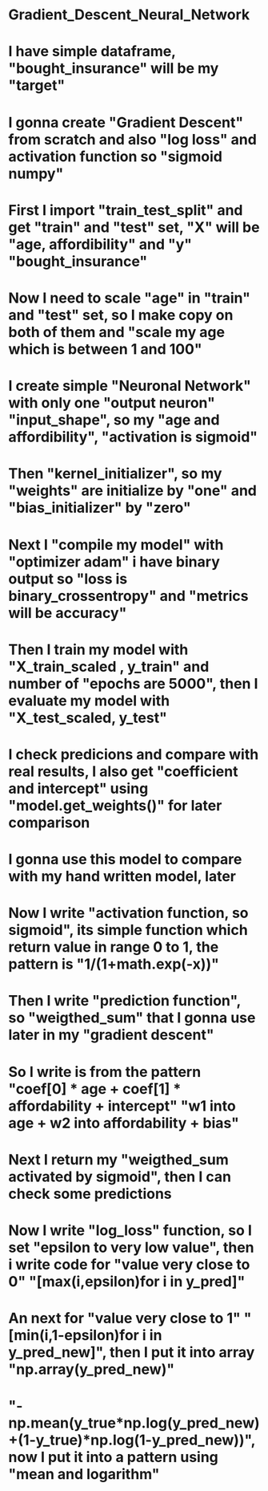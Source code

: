 # Gradient_Descent_Neural_Network
# I have simple dataframe, "bought_insurance" will be my "target" 
# I gonna create "Gradient Descent" from scratch and also "log loss" and activation function so "sigmoid numpy"
# First I import "train_test_split" and get "train" and "test" set, "X" will be "age, affordibility" and "y" "bought_insurance"
# Now I need to scale "age" in "train" and "test" set, so I make copy on both of them and "scale my age which is between 1 and 100"
# I create simple "Neuronal Network" with only one "output neuron" "input_shape", so my "age and affordibility", "activation is sigmoid" 
# Then "kernel_initializer", so my "weights" are initialize by "one" and "bias_initializer" by "zero" 
# Next I "compile my model" with "optimizer adam" i have binary output so "loss is binary_crossentropy" and "metrics will be accuracy"
# Then I train my model with "X_train_scaled , y_train" and number of "epochs are 5000", then I evaluate my model with "X_test_scaled, y_test"
# I check predicions and compare with real results, I also get "coefficient and intercept" using "model.get_weights()" for later comparison
# I gonna use this model to compare with my hand written model, later
# Now I write "activation function, so sigmoid", its simple function which return value in range 0 to 1, the pattern is "1/(1+math.exp(-x))"
# Then I write "prediction function", so "weigthed_sum" that I gonna use later in my "gradient descent" 
# So I write is from the pattern "coef[0] * age + coef[1] * affordability + intercept" "w1 into age + w2 into affordability + bias"
# Next I return my "weigthed_sum activated by sigmoid", then I can check some predictions 
# Now I write "log_loss" function, so I set "epsilon to very low value", then i write code for "value very close to 0" "[max(i,epsilon)for i in y_pred]"
# An next for "value very close to 1" "[min(i,1-epsilon)for i in y_pred_new]", then I put it into array "np.array(y_pred_new)"
# "-np.mean(y_true*np.log(y_pred_new)+(1-y_true)*np.log(1-y_pred_new))", now I put it into a pattern using "mean and logarithm" 
